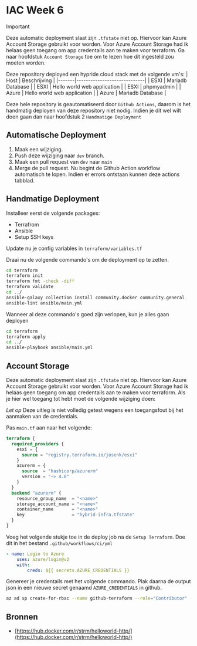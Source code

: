 # IAC Week 6

> [!IMPORTANT]  
> Deze automatic deployment slaat zijn `.tfstate` niet op. Hiervoor kan Azure Account Storage gebruikt voor worden. Voor Azure Account Storage had ik helaas geen toegang om app credentails aan te maken voor terraform. Ga naar hoofdstuk `Account Storage` toe om te lezen hoe dit ingesteld zou moeten worden.

Deze repository deployed een hypride cloud stack met de volgende vm's:
| Host  | Beschrijving                |
|-------|-----------------------------|
| ESXI  | Mariadb Database            |
| ESXI  | Hello world web application |
| ESXI  | phpmyadmin                  |
| Azure | Hello world web application |
| Azure | Mariadb Database            |

Deze hele repository is geautomatiseerd door `Github Actions`, daarom is het handmatig deployen van deze repository niet nodig. Indien je dit wel wilt doen gaan dan naar hoofdstuk 2 `Handmatige Deployment`

## Automatische Deployment
1. Maak een wijziging.
2. Push deze wijziging naar `dev` branch.
3. Maak een pull request van `dev` naar `main`
4. Merge de pull request. Nu begint de Github Action workflow automatisch te lopen. Indien er errors ontstaan kunnen deze actions tabblad.

## Handmatige Deployment
Installeer eerst de volgende packages:
- Terrafrom
- Ansible
- Setup SSH keys

Update nu je config variables in `terraform/variables.tf`

Draai nu de volgende commando's om de deployment op te zetten.
```bash
cd terraform
terraform init
terraform fmt -check -diff
terraform validate
cd ../
ansible-galaxy collection install community.docker community.general
ansible-lint ansible/main.yml
```

Wanneer al deze commando's goed zijn verlopen, kun je alles gaan deployen
```bash
cd terraform
terraform apply
cd ../
ansible-playbook ansible/main.yml
```

## Account Storage
Deze automatic deployment slaat zijn `.tfstate` niet op. Hiervoor kan Azure Account Storage gebruikt voor worden. Voor Azure Account Storage had ik helaas geen toegang om app credentails aan te maken voor terraform. Als je hier wel toegang tot hebt moet de volgende wijziging doen:

*Let op* Deze uitleg is niet volledig getest wegens een toegangsfout bij het aanmaken van de credentials.

Pas `main.tf` aan naar het volgende:
```tf
terraform {
  required_providers {
    esxi = {
      source = "registry.terraform.io/josenk/esxi"
    }
    azurerm = {
      source  = "hashicorp/azurerm"
      version = "~> 4.0"
    }
  }
  backend "azurerm" {
    resource_group_name  = "<name>"
    storage_account_name = "<name>"
    container_name       = "<name>"
    key                  = "hybrid-infra.tfstate"
  }
}
```

Voeg het volgende stukje toe in de deploy job na de `Setup Terraform`. Doe dit in het bestand `.github/workflows/ci/yml`
```yml
- name: Login to Azure
    uses: azure/login@v2
    with:
        creds: ${{ secrets.AZURE_CREDENTIALS }}
```

Genereer je credentails met het volgende commando. Plak daarna de output json in een nieuwe secret genaamd `AZURE_CREDENTIALS` in github.
```bash
az ad sp create-for-rbac --name github-terraform --role="Contributor" --scopes="/subscriptions/<sub_id>" --sdk-auth
```

## Bronnen
- [https://hub.docker.com/r/strm/helloworld-http/](https://hub.docker.com/r/strm/helloworld-http/)
